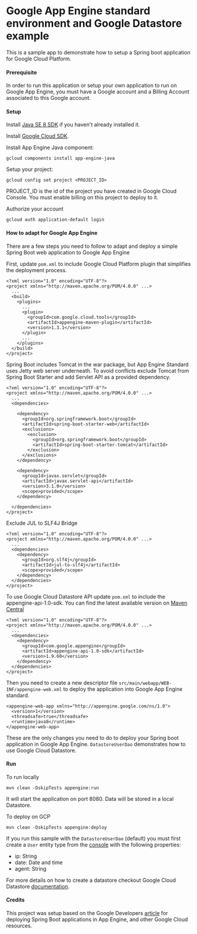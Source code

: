 Google App Engine standard environment and Google Datastore example
===================================================================

This is a sample app to demonstrate how to setup a Spring boot application for Google Cloud Platform.

#### Prerequisite
In order to run this application or setup your own application to run on Google App Engine, you must have a Google account and a Billing Account associated to this Google account.

#### Setup
Install [Java SE 8 SDK](http://www.oracle.com/technetwork/java/javase/downloads/index.html) if you haven't already installed it.

Install [Google Cloud SDK](https://cloud.google.com/sdk/docs/).

Install App Engine Java component:
```
gcloud components install app-engine-java
```

Setup your project:
```
gcloud config set project <PROJECT_ID>
```
PROJECT_ID is the id of the project you have created in Google Cloud Console. You must enable billing on this project to deploy to it.


Authorize your account
```
gcloud auth application-default login
```

#### How to adapt for Google App Engine
There are a few steps you need to follow to adapt and deploy a simple Spring Boot web application to Google App Engine

First, update ```pom.xml``` to include Google Cloud Platform plugin that simplifies the deployment process.   
```
<?xml version="1.0" encoding="UTF-8"?>
<project xmlns="http://maven.apache.org/POM/4.0.0" ...>
  ...
  <build>
    <plugins>
      ...
      <plugin>
        <groupId>com.google.cloud.tools</groupId>
        <artifactId>appengine-maven-plugin</artifactId>
        <version>1.3.1</version>
      </plugin>
      ...
    </plugins>
  </build>
</project>
```  

Spring Boot includes Tomcat in the war package, but App Engine Standard uses Jetty web server underneath. To avoid conflicts exclude Tomcat from Spring Boot Starter and add Servlet API as a provided dependency. 
```
<?xml version="1.0" encoding="UTF-8"?>
<project xmlns="http://maven.apache.org/POM/4.0.0" ...>
  ...
  <dependencies>
    
    <dependency>
      <groupId>org.springframework.boot</groupId>
      <artifactId>spring-boot-starter-web</artifactId>
      <exclusions>
        <exclusion>
          <groupId>org.springframework.boot</groupId>
          <artifactId>spring-boot-starter-tomcat</artifactId>
        </exclusion>
      </exclusions>
    </dependency>
    
    <dependency>
      <groupId>javax.servlet</groupId>
      <artifactId>javax.servlet-api</artifactId>
      <version>3.1.0</version>
      <scope>provided</scope>
    </dependency>
    
  </dependencies>
</project>
```

Exclude JUL to SLF4J Bridge
```
<?xml version="1.0" encoding="UTF-8"?>
<project xmlns="http://maven.apache.org/POM/4.0.0" ...>
  ...
  <dependencies>
    <dependency>
      <groupId>org.slf4j</groupId>
      <artifactId>jul-to-slf4j</artifactId>
      <scope>provided</scope>
    </dependency>
  </dependencies>
</project>
```

To use Google Cloud Datastore API update ```pom.xml``` to include the appengine-api-1.0-sdk. You can find the latest available version on [Maven Central](https://mvnrepository.com/artifact/com.google.appengine/appengine-api-1.0-sdk)
```
<?xml version="1.0" encoding="UTF-8"?>
<project xmlns="http://maven.apache.org/POM/4.0.0" ...>
  ...
  <dependencies>
    <dependency>
      <groupId>com.google.appengine</groupId>
      <artifactId>appengine-api-1.0-sdk</artifactId>
      <version>1.9.60</version>
    </dependency>
  </dependencies>
</project>
```

Then you need to create a new descriptor file ```src/main/webapp/WEB-INF/appengine-web.xml``` to deploy the application into Google App Engine standard.
```
<appengine-web-app xmlns="http://appengine.google.com/ns/1.0">
  <version>1</version>
  <threadsafe>true</threadsafe>
  <runtime>java8</runtime>
</appengine-web-app>
```

These are the only changes you need to do to deploy your Spring boot application in Google App Engine. 
```DatastoreUserDao``` demonstrates how to use Google Cloud Datastore.


#### Run
To run locally
```
mvn clean -DskipTests appengine:run
```
It will start the application on port 8080. Data will be stored in a local Datastore.

To deploy on GCP
```
mvn clean -DskipTests appengine:deploy
```
If you run this sample with the ```DatastoreUserDao``` (default) you must first create a ```User``` entity type from the [console](https://console.cloud.google.com/datastore/) with the following properties:
- ip: String
- date: Date and time
- agent: String

For more details on how to create a datastore checkout Google Cloud Datastore [documentation](https://cloud.google.com/datastore/docs/quickstart).


#### Credits
This project was setup based on the Google Developers [article](https://codelabs.developers.google.com/codelabs/cloud-app-engine-springboot) for deploying Spring Boot applications in App Engine, and other Google Cloud resources.

